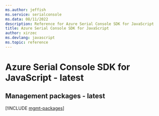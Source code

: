 ```yaml
---
ms.author: jeffish
ms.service: serialconsole
ms.data: 08/11/2022
description: Reference for Azure Serial Console SDK for JavaScript
title: Azure Serial Console SDK for JavaScript
author: xirzec
ms.devlang: javascript
ms.topic: reference
---
```

# Azure Serial Console SDK for JavaScript - latest

## Management packages - latest
[!INCLUDE [mgmt-packages](serial-console-mgmt-index.md)]